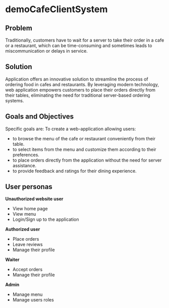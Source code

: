 # demoCafeClientSystem

## Problem
Traditionally, customers have to wait for a server to take their order in a cafe or a restaurant, which can be time-consuming and sometimes leads to miscommunication or delays in service.

## Solution
Application offers an innovative solution to streamline the process of ordering food in cafes and restaurants. By leveraging modern technology, web application empowers customers to place their orders directly from their tables, eliminating the need for traditional server-based ordering systems.

## Goals and Objectives
Specific goals are:
To create a web-application allowing users:
 - to browse the menu of the cafe or restaurant conveniently from their table.
 - to select items from the menu and customize them according to their preferences.
 - to place orders directly from the application without the need for server assistance.
 - to provide feedback and ratings for their dining experience.

## User personas

**Unauthorized website user**
- View home page
- View menu
- Login/Sign up to the application

**Authorized user**
- Place orders
- Leave reviews
- Manage their profile

**Waiter**
- Accept orders
- Manage their profile

**Admin**
- Manage menu
- Manage users roles

